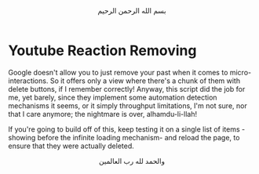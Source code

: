 <div align="center">بسم الله الرحمن الرحيم<br><br></div>
<div align="left">

# Youtube Reaction Removing

Google doesn't allow you to just remove your past when it comes to micro-interactions. So it offers only a view where there's a chunk of them with delete buttons, if I remember correctly! Anyway, this script did the job for me, yet barely, since they implement some automation detection mechanisms it seems, or it simply throughput limitations, I'm not sure, nor that I care anymore; the nightmare is over, alhamdu-li-llah!

If you're going to build off of this, keep testing it on a single list of items -showing before the infinite loading mechanism- and reload the page, to ensure that they were actually deleted.

</div>
<div align="center">والحمد لله رب العالمين</div>
